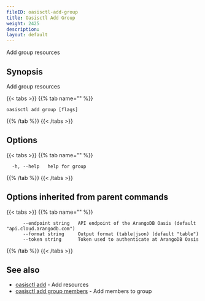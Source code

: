 ```yaml
---
fileID: oasisctl-add-group
title: Oasisctl Add Group
weight: 2425
description: 
layout: default
---
```

Add group resources

## Synopsis

Add group resources

{{< tabs >}}
{{% tab name="" %}}
```
oasisctl add group [flags]
```
{{% /tab %}}
{{< /tabs >}}

## Options

{{< tabs >}}
{{% tab name="" %}}
```
  -h, --help   help for group
```
{{% /tab %}}
{{< /tabs >}}

## Options inherited from parent commands

{{< tabs >}}
{{% tab name="" %}}
```
      --endpoint string   API endpoint of the ArangoDB Oasis (default "api.cloud.arangodb.com")
      --format string     Output format (table|json) (default "table")
      --token string      Token used to authenticate at ArangoDB Oasis
```
{{% /tab %}}
{{< /tabs >}}

## See also

* [oasisctl add]()	 - Add resources
* [oasisctl add group members](oasisctl-add-group-members)	 - Add members to group

